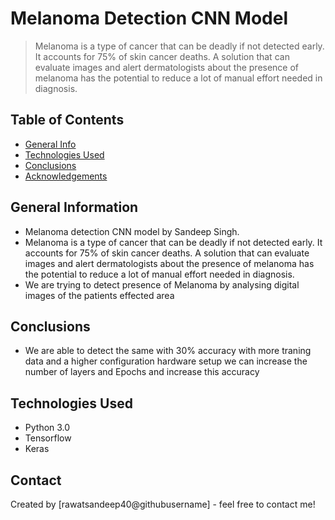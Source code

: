 # Melanoma Detection CNN Model
> Melanoma is a type of cancer that can be deadly if not detected early. It accounts for 75% of skin cancer deaths. A solution that can evaluate images and alert dermatologists about the presence of melanoma has the potential to reduce a lot of manual effort needed in diagnosis.


## Table of Contents
* [General Info](#general-information)
* [Technologies Used](#technologies-used)
* [Conclusions](#conclusions)
* [Acknowledgements](#acknowledgements)

## General Information
- Melanoma detection CNN model by Sandeep Singh.
- Melanoma is a type of cancer that can be deadly if not detected early. It accounts for 75% of skin cancer deaths. A solution that can evaluate images and alert dermatologists about the presence of melanoma has the potential to reduce a lot of manual effort needed in diagnosis.
- We are trying to detect presence of Melanoma by analysing digital images of the patients effected area

## Conclusions
- We are able to detect the same with 30% accuracy with more traning data and a higher configuration hardware setup we can increase the number of layers and Epochs and increase this accuracy 

## Technologies Used
- Python 3.0
- Tensorflow
- Keras

## Contact
Created by [rawatsandeep40@githubusername] - feel free to contact me!
